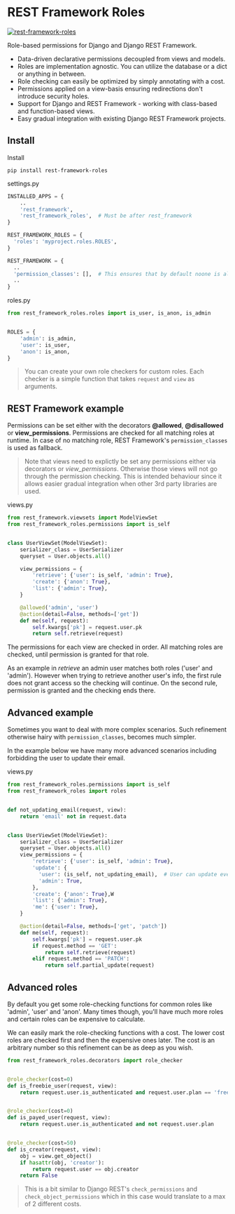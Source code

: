 REST Framework Roles
====================

[![rest-framework-roles](https://circleci.com/gh/Pithikos/rest-framework-roles.svg?style=svg)](https://circleci.com/gh/Pithikos/rest-framework-roles)


Role-based permissions for Django and Django REST Framework.

  - Data-driven declarative permissions decoupled from views and models.
  - Roles are implementation agnostic. You can utilize the database or a dict or anything in between.
  - Role checking can easily be optimized by simply annotating with a cost.
  - Permissions applied on a view-basis ensuring redirections don't introduce security holes.
  - Support for Django and REST Framework - working with class-based and function-based views.
  - Easy gradual integration with existing Django REST Framework projects.


Install
-------

Install

    pip install rest-framework-roles


settings.py
```python
INSTALLED_APPS = {
    ..
    'rest_framework',
    'rest_framework_roles',  # Must be after rest_framework
}

REST_FRAMEWORK_ROLES = {
  'roles': 'myproject.roles.ROLES',
}

REST_FRAMEWORK = {
  ..
  'permission_classes': [],  # This ensures that by default noone is allowed access
  ..
}
```

roles.py
```python
from rest_framework_roles.roles import is_user, is_anon, is_admin


ROLES = {
    'admin': is_admin,
    'user': is_user,
    'anon': is_anon,
}
```

> You can create your own role checkers for custom roles. Each checker is a simple function that
takes `request` and `view` as arguments.


REST Framework example
-------------------------------

Permissions can be set either with the decorators **@allowed**, **@disallowed** or **view_permissions**. Permissions
are checked for all matching roles at runtime. In case of no matching role, REST Framework's `permission_classes` is
used as fallback.

> Note that views need to explictly be set any permissions either via decorators or *view_permissions*. Otherwise those
views will not go through the permission checking. This is intended behaviour since it allows easier gradual integration
when other 3rd party libraries are used.


views.py
```python
from rest_framework.viewsets import ModelViewSet
from rest_framework_roles.permissions import is_self


class UserViewSet(ModelViewSet):
    serializer_class = UserSerializer
    queryset = User.objects.all()

    view_permissions = {
        'retrieve': {'user': is_self, 'admin': True},
        'create': {'anon': True},
        'list': {'admin': True},
    }

    @allowed('admin', 'user')
    @action(detail=False, methods=['get'])
    def me(self, request):
        self.kwargs['pk'] = request.user.pk
        return self.retrieve(request)
```

The permissions for each view are checked in order. All matching roles are checked, until permission
is granted for that role.

As an example in *retrieve* an admin user matches both roles ('user' and 'admin'). However when
trying to retrieve another user's info, the first rule does not grant access so the checking will
continue. On the second rule, permission is granted and the checking ends there.


Advanced example
----------------

Sometimes you want to deal with more complex scenarios. Such refinement otherwise hairy
with `permission_classes`, becomes much simpler.

In the example below we have many more advanced scenarios including forbidding the user
to update their email.

views.py
```python
from rest_framework_roles.permissions import is_self
from rest_framework_roles import roles


def not_updating_email(request, view):
    return 'email' not in request.data


class UserViewSet(ModelViewSet):
    serializer_class = UserSerializer
    queryset = User.objects.all()
    view_permissions = {
        'retrieve': {'user': is_self, 'admin': True},
        'update': {
          'user': (is_self, not_updating_email),  # User can update everything but their email
          'admin': True,
        },
        'create': {'anon': True},W
        'list': {'admin': True},
        'me': {'user': True},
    }

    @action(detail=False, methods=['get', 'patch'])
    def me(self, request):
        self.kwargs['pk'] = request.user.pk
        if request.method == 'GET':
            return self.retrieve(request)
        elif request.method == 'PATCH':
            return self.partial_update(request)
```


Advanced roles
--------------

By default you get some role-checking functions for common roles like 'admin', 'user' and 'anon'.
Many times though, you'll have much more roles and certain roles can be expensive to calculate.

We can easily mark the role-checking functions with a cost. The lower cost roles are checked
first and then the expensive ones later. The cost is an arbitrary number so this refinement can
be as deep as you wish.


```python
from rest_framework_roles.decorators import role_checker


@role_checker(cost=0)
def is_freebie_user(request, view):
    return request.user.is_authenticated and request.user.plan == 'freebie'


@role_checker(cost=0)
def is_payed_user(request, view):
    return request.user.is_authenticated and not request.user.plan


@role_checker(cost=50)
def is_creator(request, view):
    obj = view.get_object()
    if hasattr(obj, 'creator'):
        return request.user == obj.creator
    return False
```

> This is a bit similar to Django REST's `check_permissions` and `check_object_permissions` which in this case
would translate to a max of 2 different costs.
